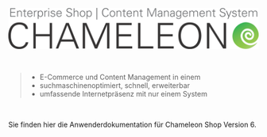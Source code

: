 ![](/assets/chameleon_logo_neu.png)






<br>

                                                                                                                                         
> * E-Commerce und Content Management in einem
> * suchmaschinenoptimiert, schnell, erweiterbar 
> * umfassende Internetpräsenz mit nur einem System

<br>

Sie finden hier die Anwenderdokumentation für Chameleon Shop Version 6.










